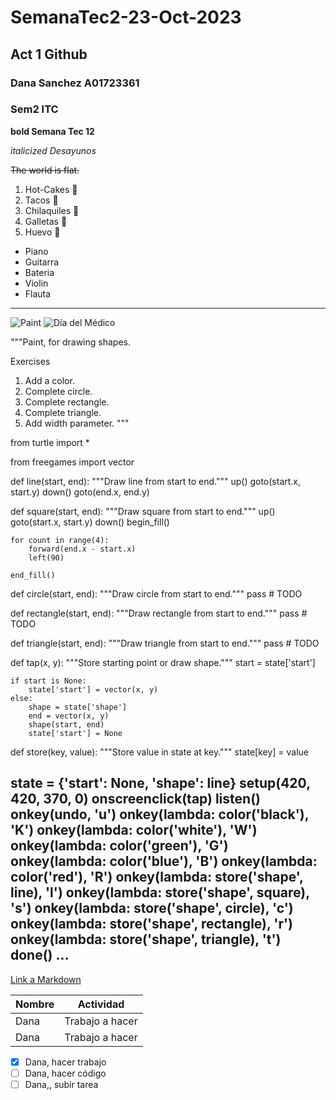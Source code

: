 # SemanaTec2-23-Oct-2023
## Act 1 Github 
### Dana Sanchez A01723361
### Sem2 ITC

**bold Semana Tec 12** 

*italicized Desayunos*

~~The world is flat.~~

1. Hot-Cakes 🥞
2. Tacos 🌮
3. Chilaquiles 🥫
4. Galletas 🍪
5. Huevo 🍳


- Piano
- Guitarra
- Bateria
- Violin
- Flauta
---

![Paint](https://grantjenks.com/docs/freegames/_static/paint.gif)
![Día del Médico](https://tse2.mm.bing.net/th?id=OIP.u-aXmRnnLZG2LX4HrOCGBgHaEF&pid=Api&P=0&h=180)

"""Paint, for drawing shapes.

Exercises

1. Add a color.
2. Complete circle.
3. Complete rectangle.
4. Complete triangle.
5. Add width parameter.
"""

from turtle import *

from freegames import vector


def line(start, end):
    """Draw line from start to end."""
    up()
    goto(start.x, start.y)
    down()
    goto(end.x, end.y)


def square(start, end):
    """Draw square from start to end."""
    up()
    goto(start.x, start.y)
    down()
    begin_fill()

    for count in range(4):
        forward(end.x - start.x)
        left(90)

    end_fill()


def circle(start, end):
    """Draw circle from start to end."""
    pass  # TODO


def rectangle(start, end):
    """Draw rectangle from start to end."""
    pass  # TODO


def triangle(start, end):
    """Draw triangle from start to end."""
    pass  # TODO


def tap(x, y):
    """Store starting point or draw shape."""
    start = state['start']

    if start is None:
        state['start'] = vector(x, y)
    else:
        shape = state['shape']
        end = vector(x, y)
        shape(start, end)
        state['start'] = None


def store(key, value):
    """Store value in state at key."""
    state[key] = value


state = {'start': None, 'shape': line}
setup(420, 420, 370, 0)
onscreenclick(tap)
listen()
onkey(undo, 'u')
onkey(lambda: color('black'), 'K')
onkey(lambda: color('white'), 'W')
onkey(lambda: color('green'), 'G')
onkey(lambda: color('blue'), 'B')
onkey(lambda: color('red'), 'R')
onkey(lambda: store('shape', line), 'l')
onkey(lambda: store('shape', square), 's')
onkey(lambda: store('shape', circle), 'c')
onkey(lambda: store('shape', rectangle), 'r')
onkey(lambda: store('shape', triangle), 't')
done()
...
---


[Link a Markdown](https://www.markdownguide.org/cheat-sheet/)

| Nombre | Actividad |
| ----------- | ----------- |
| Dana | Trabajo a hacer |
| Dana | Trabajo a hacer |

- [x] Dana, hacer trabajo
- [ ] Dana, hacer código
- [ ] Dana,, subir tarea

